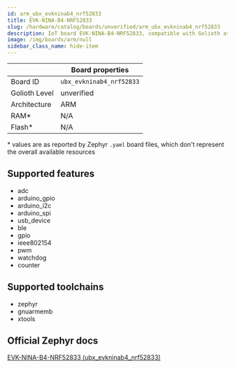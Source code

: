 ```yaml
---
id: arm_ubx_evkninab4_nrf52833
title: EVK-NINA-B4-NRF52833
slug: /hardware/catalog/boards/unverified/arm_ubx_evkninab4_nrf52833
description: IoT board EVK-NINA-B4-NRF52833, compatible with Golioth at unverified level.
image: /img/boards/arm/null
sidebar_class_name: hide-item
---
```


[//]: # (This is an auto-generated file, do not edit! Changes to it will be lost upon re-generation)



|                | Board properties     |
| -------------  | -------------------- |
| Board ID       | `ubx_evkninab4_nrf52833` |
| Golioth Level  | unverified       |
| Architecture   | ARM |
| RAM*           | N/A |
| Flash*         | N/A |

\* values are as reported by Zephyr `.yaml` board files, which don't represent the overall available resources



## Supported features

* adc
* arduino_gpio
* arduino_i2c
* arduino_spi
* usb_device
* ble
* gpio
* ieee802154
* pwm
* watchdog
* counter

## Supported toolchains

* zephyr
* gnuarmemb
* xtools

## Official Zephyr docs

[EVK-NINA-B4-NRF52833 (ubx_evkninab4_nrf52833)](https://docs.zephyrproject.org/latest/boards/arm/ubx_evkninab4_nrf52833/doc/index.html)
